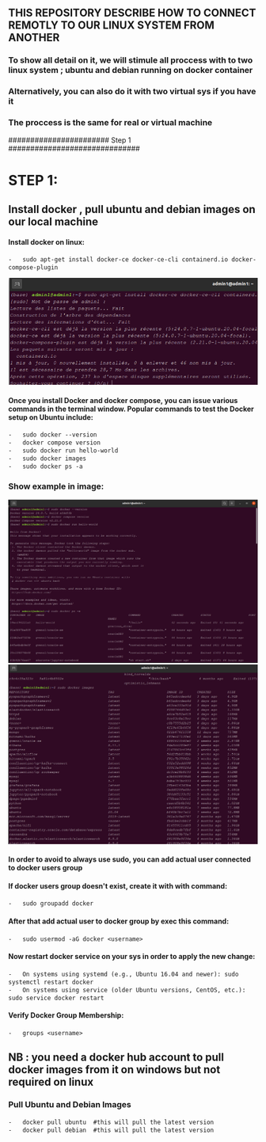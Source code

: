 


## THIS REPOSITORY DESCRIBE HOW TO CONNECT REMOTLY TO OUR LINUX SYSTEM FROM ANOTHER

### To show all detail on it, we will stimule all proccess  with to two linux system ; ubuntu and debian running on docker container

### Alternatively, you can also do it with two virtual sys if you have it

### The proccess is the same for real or virtual machine


#######################       Step 1       ##############################


# STEP 1:

## Install docker , pull ubuntu and debian images on our local machine

#### Install docker on linux:

    -   sudo apt-get install docker-ce docker-ce-cli containerd.io docker-compose-plugin

![Show example in image](dockerInstall.png)

#### Once you install Docker and docker compose, you can issue various commands in the terminal window. Popular commands to test the Docker setup on Ubuntu include:

    -   sudo docker --version
    -   docker compose version
    -   sudo docker run hello-world
    -   sudo docker images
    -   sudo docker ps -a

### Show example in image:

![Show example in image](dockerTestInstall.png)
![Show example in image](dockerSuitTestInstall.png)

#### In order to avoid to always use sudo, you can add actual user connected to docker users group

#### If docker users group doesn't exist, create it with with command:

    -   sudo groupadd docker

#### After that add actual user to docker group by exec this command:

    -   sudo usermod -aG docker <username>

#### Now restart docker service on your sys in order to apply the new change:

    -   On systems using systemd (e.g., Ubuntu 16.04 and newer): sudo systemctl restart docker
    -   On systems using service (older Ubuntu versions, CentOS, etc.): sudo service docker restart

#### Verify Docker Group Membership:

    -   groups <username>


## NB : you need a docker hub account to pull docker images from it on windows but not required on linux


### Pull Ubuntu and Debian Images

    -   docker pull ubuntu  #this will pull the latest version
    -   docker pull debian  #this will pull the latest version



